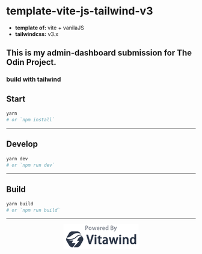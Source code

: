 

# template-vite-js-tailwind-v3

- **template of:** vite + vanilaJS
- **tailwindcss:** v3.x

## This is my admin-dashboard submission for The Odin Project. 
### build with tailwind 

## Start

```bash
yarn
# or `npm install`
```

---

## Develop

```bash
yarn dev
# or `npm run dev`
```

---

## Build

```bash
yarn build
# or `npm run build`
```

---

<p align="center">
<img src="./powered-by-vitawind-bright.png">
</p>
